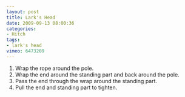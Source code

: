 ```yaml
---
layout: post
title: Lark's Head
date: 2009-09-13 08:00:36
categories:
- Hitch
tags:
- lark's head
vimeo: 6473209
---
```


1. Wrap the rope around the pole.
1. Wrap the end around the standing part and back around the pole.
1. Pass the end through the wrap around the standing part.
1. Pull the end and standing part to tighten.

